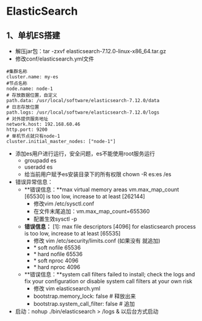 # ElasticSearch

## 1、单机ES搭建

- 解压jar包：tar -zxvf elasticsearch-7.12.0-linux-x86_64.tar.gz
- 修改conf/elasticsearch.yml文件

```
#集群名称
cluster.name: my-es
#节点名称
node.name: node-1
# 存放数据位置，自定义
path.data: /usr/local/software/elasticsearch-7.12.0/data
# 日志存放位置
path.logs: /usr/local/software/elasticsearch-7.12.0/logs
# 对外提供服务地址
network.host: 192.168.60.46
http.port: 9200
# 单机节点就只有node-1
cluster.initial_master_nodes: ["node-1"]
```

- 添加es用户进行运行，安全问题，es不能使用root服务运行
  - groupadd es
  - useradd es
  - 给当前用户赋予es安装目录下的所有权限 chown -R es:es /es
- 错误异常信息：
  - **错误信息：**max virtual memory areas vm.max_map_count [65530] is too low, increase to at least [262144]
    - 修改vim /etc/sysctl.conf
    - 在文件末尾追加：vm.max_map_count=655360
    - 配置生效sysctl -p
  - **错误信息：** [1]: max file descriptors [4096] for elasticsearch process is too low, increase to at least [65535]
    - 修改 vim /etc/security/limits.conf   (如果没有 就追加)
    - \* soft nofile 65536
    - \* hard nofile 65536
    - \* soft nproc 4096
    - \* hard nproc 4096
  - **错误信息：**system call filters failed to install; check the logs and fix your configuration or disable system call filters at your own risk
    - 修改 vim elasticsearch.yml
    - bootstrap.memory_lock: false  # 释放出来
    - bootstrap.system_call_filter: false  # 追加
- 启动：nohup ./bin/elasticsearch > /logs &   以后台方式启动

